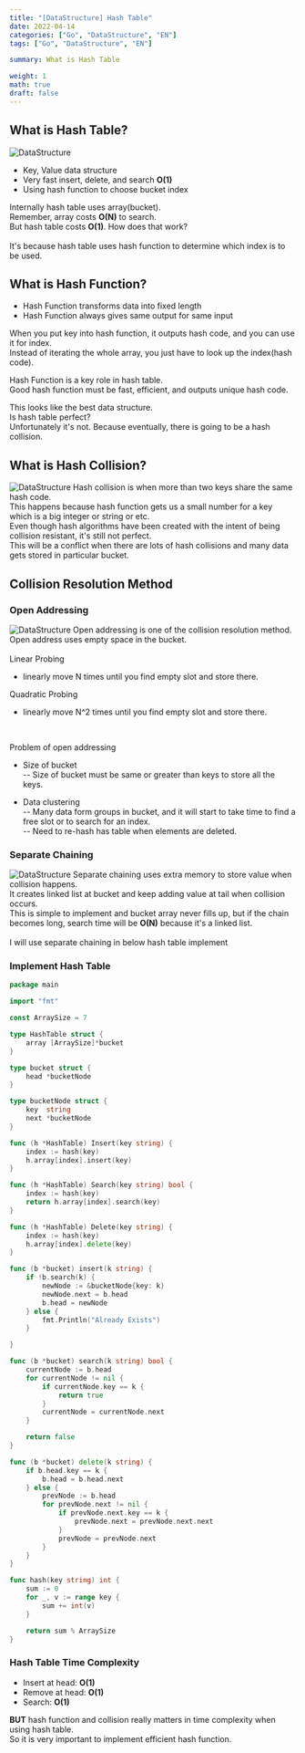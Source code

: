 ```yaml
---
title: "[DataStructure] Hash Table"  
date: 2022-04-14
categories: ["Go", "DataStructure", "EN"]  
tags: ["Go", "DataStructure", "EN"]

summary: What is Hash Table

weight: 1
math: true
draft: false
---
```


## What is Hash Table?
![DataStructure](/../images/hashtable.png)

- Key, Value data structure
- Very fast insert, delete, and search **O(1)**
- Using hash function to choose bucket index

Internally hash table uses array(bucket). <br>
Remember, array costs **O(N)** to search.<br>
But hash table costs **O(1)**. How does that work?<br>
<br>
It's because hash table uses hash function to determine which index is to be used.

## What is Hash Function?
- Hash Function transforms data into fixed length
- Hash Function always gives same output for same input

When you put key into hash function, it outputs hash code, and you can use it for index.<br>
Instead of iterating the whole array, you just have to look up the index(hash code).<br>

Hash Function is a key role in hash table.<br>
Good hash function must be fast, efficient, and outputs unique hash code.<br>

This looks like the best data structure.<br>
Is hash table perfect?<br>
Unfortunately it's not. Because eventually, there is going to be a hash collision.<br>

## What is Hash Collision?
![DataStructure](/../images/hash_collision.png)
Hash collision is when more than two keys share the same hash code.<br>
This happens because hash function gets us a small number for a key which is a big integer or string or etc.<br>
Even though hash algorithms have been created with the intent of being collision resistant, it's still not perfect.<br>
This will be a conflict when there are lots of hash collisions and many data gets stored in particular bucket.

## Collision Resolution Method
### Open Addressing
![DataStructure](/../images/open_address.png)
Open addressing is one of the collision resolution method.<br>
Open address uses empty space in the bucket.<br>
<br>
Linear Probing
- linearly move N times until you find empty slot and store there.<br>

Quadratic Probing
- linearly move N^2 times until you find empty slot and store there.<br>
<br>

Problem of open addressing
- Size of bucket<br>
-- Size of bucket must be same or greater than keys to store all the keys.

- Data clustering<br>
-- Many data form groups in bucket, and it will start to take time to find a free slot or to search for an index.<br>
-- Need to re-hash has table when elements are deleted.

### Separate Chaining
![DataStructure](/../images/hash_chaining.png)
Separate chaining uses extra memory to store value when collision happens.<br>
It creates linked list at bucket and keep adding value at tail when collision occurs.<br>
This is simple to implement and bucket array never fills up, but if the chain becomes long, search time will be **O(N)** because it's a linked list.
<br>
<br>
I will use separate chaining in below hash table implement
### Implement Hash Table

```go
package main

import "fmt"

const ArraySize = 7

type HashTable struct {
	array [ArraySize]*bucket
}

type bucket struct {
	head *bucketNode
}

type bucketNode struct {
	key  string
	next *bucketNode
}

func (h *HashTable) Insert(key string) {
	index := hash(key)
	h.array[index].insert(key)
}

func (h *HashTable) Search(key string) bool {
	index := hash(key)
	return h.array[index].search(key)
}

func (h *HashTable) Delete(key string) {
	index := hash(key)
	h.array[index].delete(key)
}

func (b *bucket) insert(k string) {
	if !b.search(k) {
		newNode := &bucketNode{key: k}
		newNode.next = b.head
		b.head = newNode
	} else {
		fmt.Println("Already Exists")
	}

}

func (b *bucket) search(k string) bool {
	currentNode := b.head
	for currentNode != nil {
		if currentNode.key == k {
			return true
		}
		currentNode = currentNode.next
	}

	return false
}

func (b *bucket) delete(k string) {
	if b.head.key == k {
		b.head = b.head.next
	} else {
		prevNode := b.head
		for prevNode.next != nil {
			if prevNode.next.key == k {
				prevNode.next = prevNode.next.next
			}
			prevNode = prevNode.next
		}
	}
}

func hash(key string) int {
	sum := 0
	for _, v := range key {
		sum += int(v)
	}

	return sum % ArraySize
}
```

### Hash Table Time Complexity

- Insert at head: **O(1)**
- Remove at head: **O(1)**
- Search: **O(1)**

**BUT** hash function and collision really matters in time complexity when using hash table.<br>
So it is very important to implement efficient hash function.